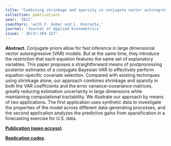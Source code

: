 ```yaml
---
title: "Combining shrinkage and sparsity in conjugate vector autoregressive models. [doi](https://doi.org/10.1002/jae.2807)"
collection: publications
year: '2021'
coauthors: 'with F. Huber and L. Onorante,'
journal: 'Journal of Applied Econometrics'
issue: ' 36(3):304-327'
---
```

**Abstract.** Conjugate priors allow for fast inference in large dimensional vector autoregressive (VAR) models. But at the same time, they introduce the restriction that each equation features the same set of explanatory variables. This paper proposes a straightforward means of postprocessing posterior estimates of a conjugate Bayesian VAR to effectively perform equation-specific covariate selection. Compared with existing techniques using shrinkage alone, our approach combines shrinkage and sparsity in both the VAR coefficients and the error variance–covariance matrices, greatly reducing estimation uncertainty in large dimensions while maintaining computational tractability. We illustrate our approach by means of two applications. The first application uses synthetic data to investigate the properties of the model across different data-generating processes, and the second application analyzes the predictive gains from sparsification in a forecasting exercise for U.S. data.

[**Publication (open access)**](https://doi.org/10.1002/jae.2807).

[**Replication codes**](https://www.dropbox.com/s/rk16vrnsesqtfz6/HHO2020.zip?dl=0).


